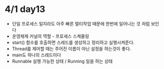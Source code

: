 # 4/1 day13
* 단일 프로세스 일지라도 아주 빠른 멀티작업 때문에 한번에 일어나는 것 처럼 보인다
* 운영체제 커널의 역할 - 프로세스 스케줄링
* start() 함수를 호출하면 스레드를 생성하고 정리하고 실행시켜준다.
* Thread를 제어할 때는 주어진 이름이 아닌 설정을 하는것이 좋다.
* main도 하나의 스레드이다
* Runnable 실행 가능한 상태 / Running 일을 하는 상태